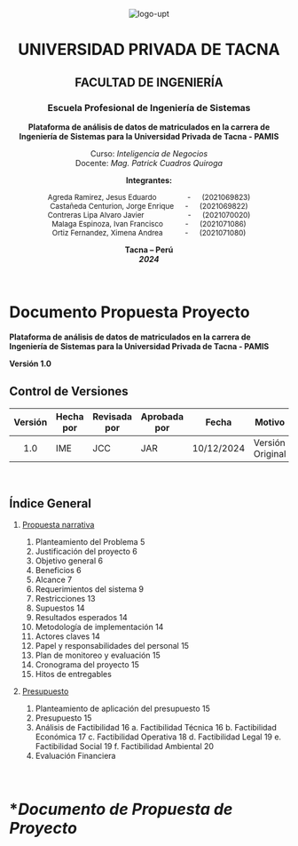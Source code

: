 <center>

![logo-upt](../media/logo-upt.png)

# UNIVERSIDAD PRIVADA DE TACNA  
## FACULTAD DE INGENIERÍA  
### Escuela Profesional de Ingeniería de Sistemas

**Plataforma de análisis de datos de matriculados en la carrera de Ingeniería de Sistemas para la Universidad Privada de Tacna - PAMIS**

Curso: *Inteligencia de Negocios*  
Docente: *Mag. Patrick Cuadros Quiroga*

**Integrantes:**

<p style="font-size: 13px;">Agreda Ramirez, Jesus Eduardo  &emsp;&emsp;&emsp;&emsp;- &emsp;  (2021069823)
<br>Castañeda Centurion, Jorge Enrique &emsp; - &emsp; (2021069822)
<br>Contreras Lipa Alvaro Javier &emsp;&emsp;&emsp;&emsp;&emsp;&ensp; - &emsp;  (2021070020)
<br>Malaga Espinoza, Ivan Francisco &emsp;&emsp;&ensp; - &emsp; (2021071086)
<br>Ortiz Fernandez, Ximena Andrea &emsp;&emsp;&ensp; - &emsp;  (2021071080)</p>

**Tacna – Perú**  
***2024***

</center>

<div style="page-break-after: always; visibility: hidden">\pagebreak</div>

# **Documento Propuesta Proyecto**

**Plataforma de análisis de datos de matriculados en la carrera de Ingeniería de Sistemas para la Universidad Privada de Tacna - PAMIS**

**Versión 1.0**

## **Control de Versiones**

| Versión | Hecha por | Revisada por | Aprobada por | Fecha      | Motivo           |
| :-----: | --------- | ------------ | ------------ | ---------- | ---------------- |
| 1.0     | IME       |      JCC     | JAR          | 10/12/2024 | Versión Original |

<div style="page-break-after: always; visibility: hidden">\pagebreak</div>


## **Índice General**

1. [Propuesta narrativa](#1)  
   1. Planteamiento del Problema	5
   2. Justificación del proyecto	6
   3. Objetivo general	6
   4. Beneficios	6
   5. Alcance	7
   6. Requerimientos del sistema	9
   7. Restricciones	13
   8. Supuestos	14
   9. Resultados esperados	14
   10. Metodología de implementación	14
   11. Actores claves	14
   12. Papel y responsabilidades del personal	15
   13. Plan de monitoreo y evaluación	15
   14. Cronograma del proyecto	15
   15. Hitos de entregables
 

2. [Presupuesto](#2)  
   1. Planteamiento de aplicación del presupuesto	15
   2. Presupuesto	15
   3. Análisis de Factibilidad	16
      a. Factibilidad Técnica	16
      b. Factibilidad Económica	17
      c. Factibilidad Operativa	18
      d. Factibilidad Legal	19
      e. Factibilidad Social	19
      f. Factibilidad Ambiental	20
   4. Evaluación Financiera
   


<div style="page-break-after: always; visibility: hidden">\pagebreak</div>

# **Documento de Propuesta de Proyecto*
